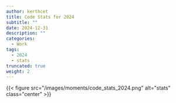 ```yaml
---
author: kerthcet
title: Code Stats for 2024
subtitle: ""
date: 2024-12-31
description: ""
categories:
  - Work
tags:
  - 2024
  - stats
truncated: true
weight: 2
---
```


{{< figure src="/images/moments/code_stats_2024.png" alt="stats" class="center" >}}